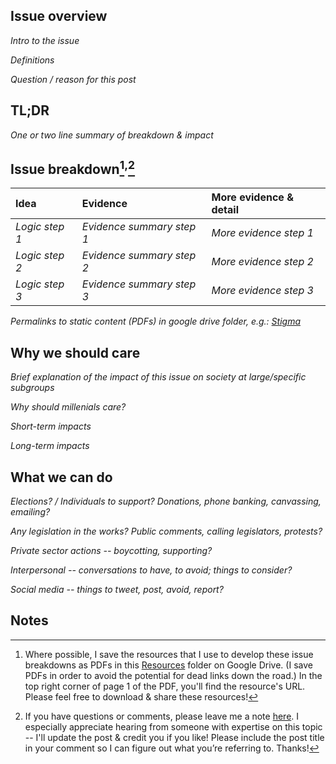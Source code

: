 Issue overview
-

*Intro to the issue*

*Definitions*

*Question / reason for this post*

TL;DR
-

*One or two line summary of breakdown & impact*

Issue breakdown[^1]<sup>,</sup>[^2]
-

| Idea  | Evidence | More evidence & detail |
| :---           | :---           | :--- |
| *Logic step 1*  | *Evidence summary step 1*  | *More evidence step 1* |
| *Logic step 2*  | *Evidence summary step 2*  | *More evidence step 2* |
| *Logic step 3*  | *Evidence summary step 3*  | *More evidence step 3* |

*Permalinks to static content (PDFs) in google drive folder, e.g.:
[Stigma](https://drive.google.com/open?id=1dEK6VvSY-27L61MC_iEAonExqRo60q0e)*

Why we should care
-

*Brief explanation of the impact of this issue on society at large/specific subgroups*

*Why should millenials care?*

*Short-term impacts*

*Long-term impacts*

What we can do
-

*Elections? / Individuals to support? Donations, phone banking, canvassing, emailing?*

*Any legislation in the works? Public comments, calling legislators, protests?*

*Private sector actions -- boycotting, supporting?*

*Interpersonal -- conversations to have, to avoid; things to consider?*

*Social media -- things to tweet, post, avoid, report?*

Notes
- 

[^1]: Where possible, I save the resources that I use to develop these issue breakdowns as PDFs in this [Resources](https://drive.google.com/open?id=1sILYzCXlqDw85Xy32z09_suQN8owSwi3) folder on Google Drive. (I save PDFs in order to avoid the potential for dead links down the road.) In the top right corner of page 1 of the PDF, you'll find the resource's URL. Please feel free to download & share these resources!
[^2]: If you have questions or comments, please leave me a note [here](https://docs.google.com/forms/d/e/1FAIpQLSeTskpY1LoQss2fgXTcGZNyFY4XgTrWW49o4TzLLHdgkeVeOQ/viewform). I especially appreciate hearing from someone with expertise on this topic -- I'll update the post & credit you if you like! Please include the post title in your comment so I can figure out what you’re referring to. Thanks!
